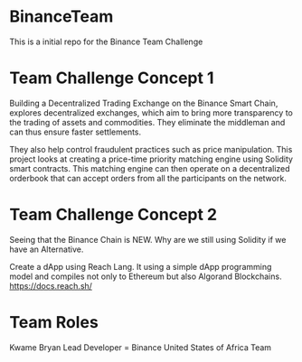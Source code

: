 # BinanceTeam
This is a initial repo for the Binance Team Challenge

# Team Challenge Concept 1

Building a Decentralized Trading Exchange on the Binance Smart Chain, explores decentralized exchanges, which aim to bring more transparency to the trading of assets and commodities. They eliminate the middleman and can thus ensure faster settlements. 

They also help control fraudulent practices such as price manipulation. This project looks at creating a price-time priority matching engine using Solidity smart contracts. This matching engine can then operate on a decentralized orderbook that can accept orders from all the participants on the network.

# Team Challenge Concept 2

Seeing that the Binance Chain is NEW. Why are we still using Solidity if we have an Alternative. 

Create a dApp using Reach Lang. It using a simple dApp programming model and compiles not only to Ethereum but also Algorand Blockchains.
https://docs.reach.sh/ 


# Team Roles

Kwame Bryan Lead Developer = Binance United States of Africa Team

